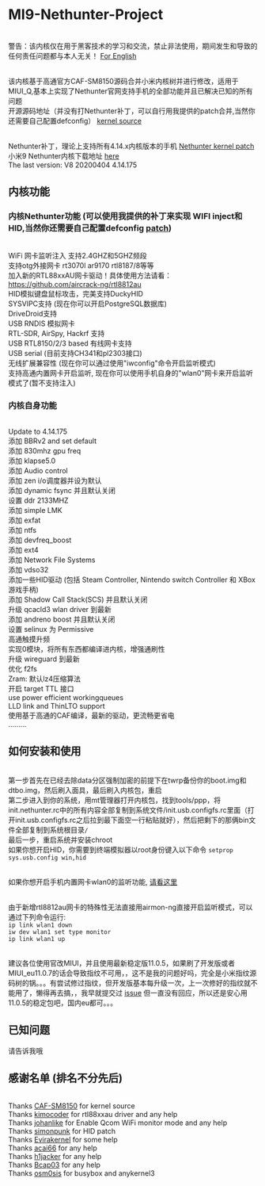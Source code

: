 # MI9-Nethunter-Project
<br> 警告：该内核仅在用于黑客技术的学习和交流，禁止非法使用，期间发生和导致的任何责任问题都与本人无关！ [For English](https://github.com/shandongtlb/MI9-Nethunter-Project)

<br> 该内核基于高通官方CAF-SM8150源码合并小米内核树并进行修改，适用于MIUI_Q,基本上实现了Nethunter官网支持手机的全部功能并且已解决已知的所有问题
<br> 开源源码地址（并没有打Nethunter补丁，可以自行用我提供的patch合并,当然你还需要自己配置defconfig） [kernel source](https://github.com/shandongtlb/msm-4.14)

<br> Nethunter补丁，理论上支持所有4.14.x内核版本的手机 [Nethunter kernel patch](https://github.com/shandongtlb/MI9-Nethunter-Project/blob/master/MI9-nethunter-4.14.patch)
<br> 小米9 Nethunter内核下载地址 [here](https://github.com/shandongtlb/MI9-Nethunter-Project/releases) 
<br> The last version: V8 20200404 4.14.175
## 内核功能
### 内核Nethunter功能 (可以使用我提供的补丁来实现 WIFI inject和HID,当然你还需要自己配置defconfig [patch](https://github.com/shandongtlb/MI9-Nethunter-Project/blob/master/MI9-nethunter-4.14.patch))
<br>  WiFi 网卡监听注入 支持2.4GHZ和5GHZ频段
<br>  支持otg外接网卡 rt3070l ar9170 rtl8187/8等等
<br>  加入新的RTL88xxAU网卡驱动！具体使用方法请看：https://github.com/aircrack-ng/rtl8812au
<br>  HID模拟键盘鼠标攻击，完美支持DuckyHID
<br>  SYSVIPC支持 (现在你可以开启PostgreSQL数据库)
<br>  DriveDroid支持
<br>  USB RNDIS 模拟网卡
<br>  RTL-SDR, AirSpy, Hackrf 支持
<br>  USB RTL8150/2/3 based 有线网卡支持
<br>  USB serial (目前支持CH341和pl2303接口)
<br>  无线扩展兼容性 (现在你可以通过使用"iwconfig"命令开启监听模式)
<br>  支持高通内置网卡开启监听, 现在你可以使用手机自身的"wlan0"网卡来开启监听模式了(暂不支持注入)
### 内核自身功能
<br>  Update to 4.14.175
<br>  添加 BBRv2 and set default
<br>  添加 830mhz gpu freq
<br>  添加 klapse5.0
<br>  添加 Audio control
<br>  添加 zen i/o调度器并设为默认
<br>  添加 dynamic fsync 并且默认关闭
<br>  设置 ddr 2133MHZ
<br>  添加 simple LMK
<br>  添加 exfat
<br>  添加 ntfs
<br>  添加 devfreq_boost
<br>  添加 ext4
<br>  添加 Network File Systems
<br>  添加 vdso32
<br>  添加一些HID驱动 (包括 Steam Controller, Nintendo switch Controller 和 XBox 游戏手柄)
<br>  添加 Shadow Call Stack(SCS) 并且默认关闭
<br>  升级 qcacld3 wlan driver 到最新
<br>  添加 andreno boost 并且默认关闭
<br>  设置 selinux 为 Permissive
<br>  高通触摸升频
<br>  实现0模块，将所有东西都编译进内核，增强通刷性
<br>  升级 wireguard 到最新
<br>  优化 f2fs
<br>  Zram: 默认lz4压缩算法
<br>  开启 target TTL 接口
<br>  use power efficient workingqueues
<br>  LLD link and ThinLTO support
<br>  使用基于高通的CAF编译，最新的驱动，更流畅更省电
<br>  .........
  
## 如何安装和使用
<br>  第一步首先在已经去除data分区强制加密的前提下在twrp备份你的boot.img和dtbo.img，然后刷入面具，最后刷入内核包，重启
<br>  第二步进入到你的系统，用mt管理器打开内核包，找到tools/ppp，将init.nethunter.rc中的所有内容全部复制到系统文件/init.usb.configfs.rc里面（打开init.usb.configfs.rc之后拉到最下面空一行粘贴就好），然后把剩下的那俩bin文件全部复制到系统根目录`/`
<br>  最后一步，重启系统并安装chroot
<br>  如果你想开启HID，你需要到终端模拟器以root身份键入以下命令 `setprop sys.usb.config win,hid`

<br>  如果你想开启手机内置网卡wlan0的监听功能, [请看这里](https://github.com/kimocoder/qualcomm_android_monitor_mode) 

<br>  由于新增rtl8812au网卡的特殊性无法直接用airmon-ng直接开启监听模式，可以通过下列命令运行:
<br>  `ip link wlan1 down`
<br>  `iw dev wlan1 set type monitor`
<br>  `ip link wlan1 up`

<br>  建议各位使用官改MIUI，并且使用最新稳定版11.0.5，如果刷了开发版或者MIUI_eu11.0.7的话会导致指纹不可用，，这不是我的问题好吗，完全是小米指纹源码树的锅。。。有尝试修过指纹，但开发版基本每升级一次，上一次修好的指纹就不能用了，懒得再去搞，，我早就提交过 [issue](https://github.com/MiCode/Xiaomi_Kernel_OpenSource/issues/1213) 但一直没有回应，所以还是安心用11.0.5的稳定包吧，国内eu都可。。。

## 已知问题
请告诉我哦

## 感谢名单 (排名不分先后)
<br> Thanks [CAF-SM8150](https://source.codeaurora.org/quic/la/kernel/msm-4.14/) for kernel source
<br> Thanks [kimocoder](https://github.com/kimocoder) for rtl88xxau driver and any help 
<br> Thanks [johanlike](https://github.com/johanlike) for Enable Qcom WiFi monitor mode and any help
<br> Thanks [simonpunk](https://forum.xda-developers.com/oneplus-5/development/burgerhunter-t3638810) for HID patch
<br> Thanks [Evirakernel](https://github.com/evirakernel) for some help
<br> Thanks [acai66](https://github.com/acai66) for any help
<br> Thanks [h1jacker](https://github.com/h1jacker) for any help
<br> Thanks [Bcap03](https://github.com/Bcap03) for any help
<br> Thanks [osm0sis](https://github.com/osm0sis/AnyKernel3) for busybox and anykernel3

